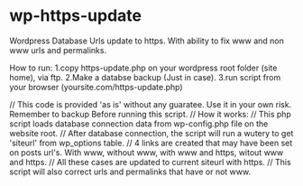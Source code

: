 # wp-https-update
Wordpress Database Urls update to https. With ability to fix www and non www urls and permalinks.

How to run:
1.copy https-update.php on your wordpress root folder (site home), via ftp.
2.Make a databse backup (Just in case).
3.run script from your browser (yoursite.com/https-update.php)


// This code is provided 'as is' without any guaratee. Use it in your own risk. Remember to backup Before running this script.
// How it works:
// This php script loads database connection data from wp-config.php file on the website root.
// After database connection, the script will run a wutery to get 'siteurl' from wp_options table. 
// 4 links are created that may have been set on posts url's. With www, without www, with www and https, witout www and https.
// All these cases are updated to current siteurl with https.
// This script will also correct urls and permalinks that have or not www.
